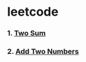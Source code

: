 # leetcode

### 1. [Two Sum](https://leetcode-cn.com/problems/two-sum)

### 2. [Add Two Numbers](https://leetcode-cn.com/problems/add-two-numbers)




